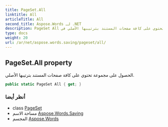 ```yaml
---
title: PageSet.All
linktitle: All
articleTitle: All
second_title: Aspose.Words لـ .NET
description: PageSet All ملكية. الحصول على مجموعة تحتوي على كافة صفحات المستند بترتيبها الأصلي في C#.
type: docs
weight: 20
url: /ar/net/aspose.words.saving/pageset/all/
---
```

## PageSet.All property

الحصول على مجموعة تحتوي على كافة صفحات المستند بترتيبها الأصلي.

```csharp
public static PageSet All { get; }
```

### أنظر أيضا

* class [PageSet](../)
* مساحة الاسم [Aspose.Words.Saving](../../../aspose.words.saving/)
* المجسم [Aspose.Words](../../../)
